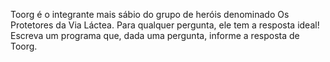 Toorg é o integrante mais sábio do grupo de heróis denominado Os Protetores da Via Láctea. Para qualquer pergunta, ele tem a resposta ideal! Escreva um programa que, dada uma pergunta, informe a resposta de Toorg.